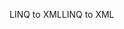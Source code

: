 <span data-ttu-id="b076a-101">LINQ to XML</span><span class="sxs-lookup"><span data-stu-id="b076a-101">LINQ to XML</span></span>